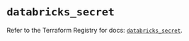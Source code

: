 # `databricks_secret`

Refer to the Terraform Registry for docs: [`databricks_secret`](https://registry.terraform.io/providers/databricks/databricks/1.82.0/docs/resources/secret).

